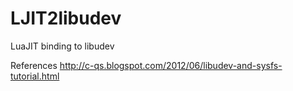 # LJIT2libudev
LuaJIT binding to libudev

References
  http://c-qs.blogspot.com/2012/06/libudev-and-sysfs-tutorial.html
